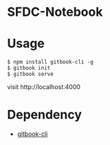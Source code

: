 # SFDC-Notebook


# Usage

```
$ npm install gitbook-cli -g
$ gitbook init
$ gitbook serve
```

visit http://localhost:4000

# Dependency

- [gitbook-cli](https://github.com/GitbookIO/gitbook/blob/master/docs/setup.md#local-installation)
